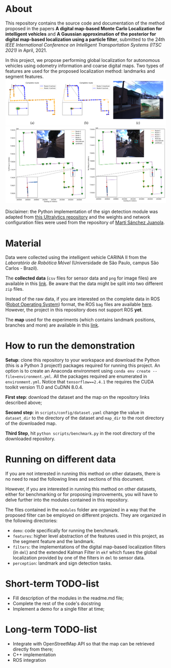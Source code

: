 About
===========================================
This repository contains the source code and documentation of the method proposed in the papers **A digital map-based Monte Carlo Localization for intelligent vehicles** and **A Gaussian approximation of the posterior for digital map-based localization using a particle filter**, submitted to the 24th *IEEE International Conference on Intelligent Transportation Systems (ITSC 2021)* in April, 2021.

In this project, we propose performing global localization for autonomous vehicles using odometry information and coarse digital maps. Two types of features are used for the proposed localization method: landmarks and segment features.
![landmark_localization](images/landmark_localization.png)
![segment_localization](images/segment_feature_localization.png)

Disclaimer: the Python implementation of the sign detection module was adapted from [this Ultralytics repository](https://github.com/ultralytics/yolov3) and the weights and network configuration files were used from the repository of [Martí Sánchez Juanola](https://github.com/martisaju/CARLA-Speed-Traffic-Sign-Detection-Using-Yolo).


Material
=================================================
Data were collected using the intelligent vehicle CARINA II from the *Laboratório de Robótica Móvel* (Universidade de São Paulo, campus São Carlos - Brazil).

The **collected data** (`csv` files for sensor data and `png` for image files) are available in this [link](https://drive.google.com/drive/folders/1pnjCgqEUxmjd9P2vzDNRHFrOtVp1vmHw?usp=sharing). Be aware that the data might be split into two different `zip` files.

Instead of the raw data, if you are interested on the complete data in ROS ([Robot Operating System](https://www.ros.org/)) format, the ROS `bag` files are available [here](https://drive.google.com/drive/folders/18giw-eH9R1P60MwpYXnx0eQDewSdhfDw?usp=sharing). However, the project in this repository does not support ROS **yet**.

The **map** used for the experiments (which contains landmark positions, branches and more) are available in this [link](https://drive.google.com/drive/folders/1Y8i5SaVC1KsOmFsevDwAwse4eniqsHLp?usp=sharing).

How to run the demonstration
=====================================
**Setup**: clone this repository to your workspace and download the Python (this is a Python 3 project!) packages required for running this project. An option is to create an Anaconda environment using `conda env create --file=environment.yml`. All the packages required are enumerated in `environment.yml`. Notice that `tensorflow==2.4.1` the requires the CUDA toolkit version 11.0 and CuDNN 8.0.4.

**First step**: download the dataset and the map on the repository links described above;

**Second step**: in `scripts/config/dataset.yaml` change the value in `dataset_dir` to the directory of the dataset and `map_dir` to the root directory of the downloaded map.

**Third Step**, hit `python scripts/benchmark.py` in the root directory of the downloaded repository.

Running on different data
=====================================
If you are not interested in running this method on other datasets, there is no need to read the following lines and sections of this document.

However, if you are interested in running this method on other datasets, either for benchmarking or for proposing improvements, you will have to delve further into the modules contained in this repository.

The files contained in the `modules` folder are organized in a way that the proposed filter can be employed on different projects. They are organized in the following directories:
- `demo`: code specifically for running the benchmark.
- `features`: higher level abstraction of the features used in this project, as the segment feature and the landmark.
- `filters`: the implementations of the digital map-based localization filters (in `dml`) and the extended Kalman Filter in `ekf` which fuses the global localization provided by one of the filters in `dml` to sensor data.
- `perception`: landmark and sign detection tasks.

Short-term TODO-list
==================
* Fill description of the modules in the readme.md file;
* Complete the rest of the code's docstring
* Implement a demo for a single filter at time;

Long-term TODO-list
============================
* Integrate with OpenStreetMap API so that the map can be retrieved directly from there;
* C++ implementation
* ROS integration
